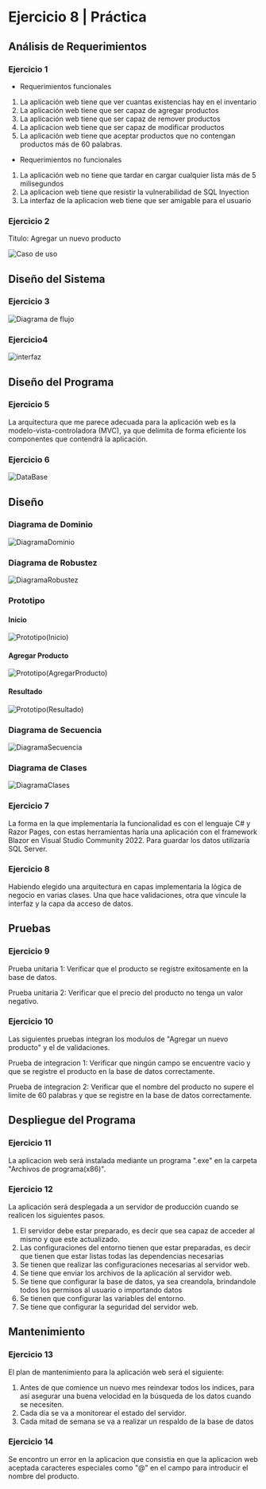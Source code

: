 # Ejercicio 8 | Práctica

## Análisis de Requerimientos

### Ejercicio 1

- Requerimientos funcionales

1. La aplicación web tiene que ver cuantas existencias hay en el inventario
2. La aplicación web tiene que ser capaz de agregar productos
3. La aplicación web tiene que ser capaz de remover productos
4. La aplicacion web tiene que ser capaz de modificar productos
5. La aplicación web tiene que aceptar productos que no contengan productos más de 60 palabras.

- Requerimientos no funcionales

1. La aplicación web no tiene que tardar en cargar cualquier lista más de 5 milisegundos
2. La aplicacion web tiene que resistir la vulnerabilidad de SQL Inyection
3. La interfaz de la aplicacion web tiene que ser amigable para el usuario

### Ejercicio 2

Titulo: Agregar un nuevo producto

![Caso de uso](./imgs/CUD.png)

## Diseño del Sistema

### Ejercicio 3

![Diagrama de flujo](./imgs/FlowChart.png)

### Ejercicio4

![interfaz](./imgs/Interfaz.png)

## Diseño del Programa

### Ejercicio 5

La arquitectura que me parece adecuada para la aplicación web es la
modelo-vista-controladora (MVC), ya que delimita de forma eficiente los
componentes que contendrá la aplicación.

### Ejercicio 6

![DataBase](./imgs/DataBase.png)

## Diseño

### Diagrama de Dominio

![DiagramaDominio](./imgs/DiagramaDominio.png)

### Diagrama de Robustez

![DiagramaRobustez](./imgs/DiagramaRobustez.png)

### Prototipo

#### Inicio

![Prototipo(Inicio)](./imgs/PrototipoInicio.png)

#### Agregar Producto

![Prototipo(AgregarProducto)](./imgs/PrototipoAgregarProducto.png)

#### Resultado

![Prototipo(Resultado)](./imgs/PrototipoFinal.png)

### Diagrama de Secuencia

![DiagramaSecuencia](./imgs/DiagramaSecuencia.png)

### Diagrama de Clases

![DiagramaClases](./imgs/DiagramaClases.png)

### Ejercicio 7

La forma en la que implementaría la funcionalidad es con el lenguaje C# y Razor Pages, con estas herramientas haría una aplicación con el framework Blazor en Visual Studio Community 2022. Para guardar los datos utilizaría SQL Server.

### Ejercicio 8

Habiendo elegido una arquitectura en capas implementaría la lógica de negocio en varias clases. Una que hace validaciones, otra que vincule la interfaz y la capa da acceso de datos.

## Pruebas

### Ejercicio 9
Prueba unitaria 1: Verificar que el producto se registre exitosamente en la base de datos.

Prueba unitaria 2: Verificar que el precio del producto no tenga un valor negativo.

### Ejercicio 10
Las siguientes pruebas integran los modulos de "Agregar un nuevo producto" y el de validaciones.

Prueba de integracion 1: Verificar que ningún campo se encuentre vacio y que se registre el producto en la base de datos correctamente.

Prueba de integracion 2: Verificar que el nombre del producto no supere el limite de 60 palabras y que se registre en la base de datos correctamente.

## Despliegue del Programa

### Ejercicio 11

La aplicacion web será instalada mediante un programa ".exe" en la carpeta  "Archivos de programa(x86)".

### Ejercicio 12

La aplicación será desplegada a un servidor de producción cuando se realicen los siguientes pasos.

1. El servidor debe estar preparado, es decir que sea capaz de acceder al mismo y que este actualizado.
2. Las configuraciones del entorno tienen que estar preparadas, es decir que tienen que estar listas todas las dependencias necesarias
3. Se tienen que realizar las configuraciones necesarias al servidor web.
4. Se tiene que enviar los archivos de la aplicación al servidor web.
5. Se tiene que configurar la base de datos, ya sea creandola, brindandole todos los permisos al usuario o importando datos
6. Se tienen que configurar las variables del entorno.
7. Se tiene que configurar la seguridad del servidor web.

## Mantenimiento

### Ejercicio 13

El plan de mantenimiento para la aplicación web será el siguiente:

1. Antes de que comience un nuevo mes reindexar todos los indices, para así asegurar una buena velocidad en la búsqueda de los datos cuando se necesiten.
2. Cada día se va a monitorear el estado del servidor.
3. Cada mitad de semana se va a realizar un respaldo de la base de datos

### Ejercicio 14
Se encontro un error en la aplicacion que consistia en que la aplicacion web aceptada caracteres especiales como "@" en el campo para introducir el nombre del producto.
